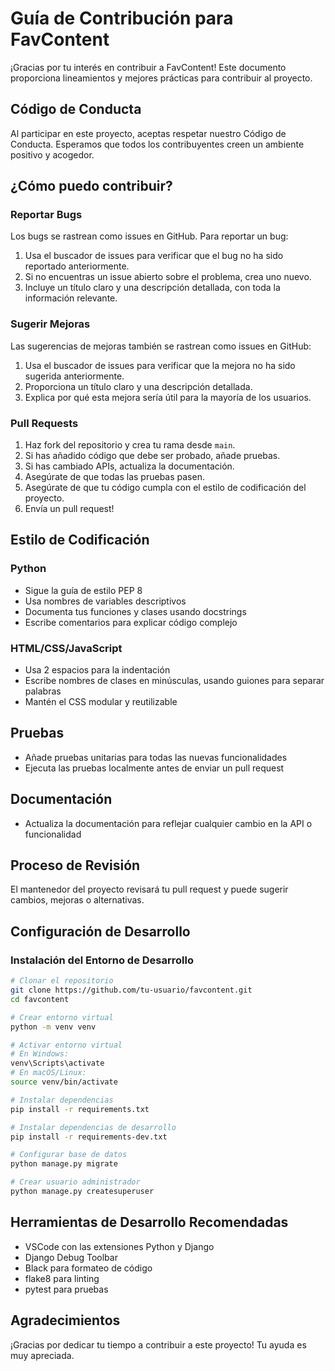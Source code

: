 # Guía de Contribución para FavContent

¡Gracias por tu interés en contribuir a FavContent! Este documento proporciona lineamientos y mejores prácticas para contribuir al proyecto.

## Código de Conducta

Al participar en este proyecto, aceptas respetar nuestro Código de Conducta. Esperamos que todos los contribuyentes creen un ambiente positivo y acogedor.

## ¿Cómo puedo contribuir?

### Reportar Bugs

Los bugs se rastrean como issues en GitHub. Para reportar un bug:

1. Usa el buscador de issues para verificar que el bug no ha sido reportado anteriormente.
2. Si no encuentras un issue abierto sobre el problema, crea uno nuevo.
3. Incluye un título claro y una descripción detallada, con toda la información relevante.

### Sugerir Mejoras

Las sugerencias de mejoras también se rastrean como issues en GitHub:

1. Usa el buscador de issues para verificar que la mejora no ha sido sugerida anteriormente.
2. Proporciona un título claro y una descripción detallada.
3. Explica por qué esta mejora sería útil para la mayoría de los usuarios.

### Pull Requests

1. Haz fork del repositorio y crea tu rama desde `main`.
2. Si has añadido código que debe ser probado, añade pruebas.
3. Si has cambiado APIs, actualiza la documentación.
4. Asegúrate de que todas las pruebas pasen.
5. Asegúrate de que tu código cumpla con el estilo de codificación del proyecto.
6. Envía un pull request!

## Estilo de Codificación

### Python

- Sigue la guía de estilo PEP 8
- Usa nombres de variables descriptivos
- Documenta tus funciones y clases usando docstrings
- Escribe comentarios para explicar código complejo

### HTML/CSS/JavaScript

- Usa 2 espacios para la indentación
- Escribe nombres de clases en minúsculas, usando guiones para separar palabras
- Mantén el CSS modular y reutilizable

## Pruebas

- Añade pruebas unitarias para todas las nuevas funcionalidades
- Ejecuta las pruebas localmente antes de enviar un pull request

## Documentación

- Actualiza la documentación para reflejar cualquier cambio en la API o funcionalidad

## Proceso de Revisión

El mantenedor del proyecto revisará tu pull request y puede sugerir cambios, mejoras o alternativas.

## Configuración de Desarrollo

### Instalación del Entorno de Desarrollo

```bash
# Clonar el repositorio
git clone https://github.com/tu-usuario/favcontent.git
cd favcontent

# Crear entorno virtual
python -m venv venv

# Activar entorno virtual
# En Windows:
venv\Scripts\activate
# En macOS/Linux:
source venv/bin/activate

# Instalar dependencias
pip install -r requirements.txt

# Instalar dependencias de desarrollo
pip install -r requirements-dev.txt

# Configurar base de datos
python manage.py migrate

# Crear usuario administrador
python manage.py createsuperuser
```

## Herramientas de Desarrollo Recomendadas

- VSCode con las extensiones Python y Django
- Django Debug Toolbar
- Black para formateo de código
- flake8 para linting
- pytest para pruebas

## Agradecimientos

¡Gracias por dedicar tu tiempo a contribuir a este proyecto! Tu ayuda es muy apreciada. 